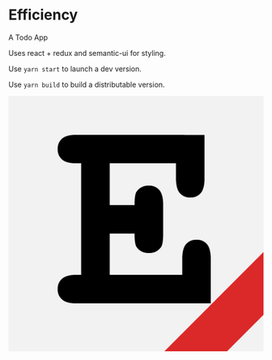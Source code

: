 # Efficiency

A Todo App

Uses react + redux and semantic-ui for styling.

Use `yarn start` to launch a dev version.

Use `yarn build` to build a distributable version.

![Alt text](/public/favicon.png?raw=true)